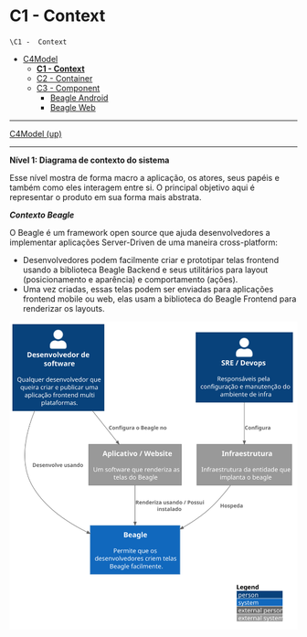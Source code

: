 # C1 -  Context

`\C1 -  Context`

* [C4Model](/docs/README.md)
  * [**C1 -  Context**](/docs/C1%20-%20%20Context/README.md)
  * [C2 - Container](/docs/C2%20-%20Container/README.md)
  * [C3 -  Component](/docs/C3%20-%20%20Component/README.md)
    * [Beagle Android](/docs/C3%20-%20%20Component/Beagle%20Android/README.md)
    * [Beagle Web](/docs/C3%20-%20%20Component/Beagle%20Web/README.md)

---

[C4Model (up)](/docs/README.md)

---

**Nível 1: Diagrama de contexto do sistema**

Esse nível mostra de forma macro a aplicação, os atores, seus papéis e também como eles interagem entre si. O principal objetivo aqui é representar o produto em sua forma mais abstrata.

***Contexto Beagle***

O Beagle é um framework open source que ajuda desenvolvedores a implementar aplicações Server-Driven de uma maneira cross-platform:

* Desenvolvedores podem facilmente criar e prototipar telas frontend usando a biblioteca Beagle Backend e seus utilitários para layout (posicionamento e aparência) e comportamento (ações).
* Uma vez criadas, essas telas podem ser enviadas para aplicações frontend mobile ou web, elas usam a biblioteca do Beagle Frontend para renderizar os layouts.

![diagram](c1.svg)